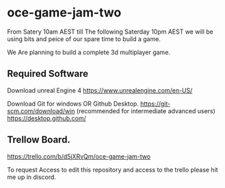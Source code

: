 # oce-game-jam-two

From Satery 10am AEST till The following Saterday 10pm AEST we will be using bits and peice of our spare time to build a game.

We Are planning to build a complete 3d multiplayer game.

## Required Software
Download unreal Engine 4
https://www.unrealengine.com/en-US/

Download Git for windows OR Github Desktop.
https://git-scm.com/download/win (recommended for intermediate advanced users)
https://desktop.github.com/

## Trellow Board.

https://trello.com/b/d5jXRvQm/oce-game-jam-two

To request Access to edit this repository and access to the trello please hit me up in discord.
